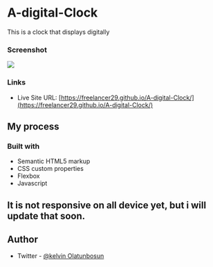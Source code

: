 # A-digital-Clock
This is a clock that displays digitally

### Screenshot

![](./images/digital.jpg)

### Links

- Live Site URL: [https://freelancer29.github.io/A-digital-Clock/](https://freelancer29.github.io/A-digital-Clock/)

## My process

### Built with

- Semantic HTML5 markup
- CSS custom properties
- Flexbox
- Javascript

## It is not responsive on all device yet, but i will update that soon.

## Author

- Twitter - [@kelvin Olatunbosun](https://www.twitter.com/kelvin_fieldman)

